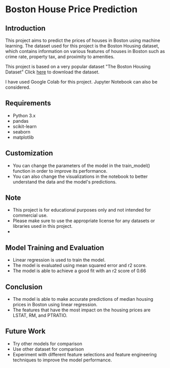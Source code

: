 # Boston House Price Prediction 
## Introduction
This project aims to predict the prices of houses in Boston using machine learning. The dataset used for this project is the Boston Housing dataset, which contains information on various features of houses in Boston such as crime rate, property tax, and proximity to amenities.

This project is based on a very popular dataset "The Boston Housing Dataset"
Click [here](https://www.kaggle.com/code/prasadperera/the-boston-housing-dataset) to download the dataset.

I have used Google Colab for this project.
Jupyter Notebook can also be considered.

## Requirements

- Python 3.x
- pandas
- scikit-learn
- seaborn
- matplotlib

## Customization 

- You can change the parameters of the model in the train_model() function in order to improve its performance.
- You can also change the visualizations in the notebook to better understand the data and the model's predictions.

## Note
- This project is for educational purposes only and not intended for commercial use.
- Please make sure to use the appropriate license for any datasets or libraries used in this project.
- 
## Model Training and Evaluation
- Linear regression is used to train the model.
- The model is evaluated using mean squared error and r2 score.
- The model is able to achieve a good fit with an r2 score of 0.66

## Conclusion
- The model is able to make accurate predictions of median housing prices in Boston using linear regression.
- The features that have the most impact on the housing prices are LSTAT, RM, and PTRATIO.

## Future Work
- Try other models for comparison
- Use other dataset for comparison
- Experiment with different feature selections and feature engineering techniques to improve the model performance.
